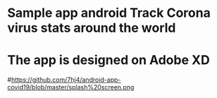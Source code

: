 # Sample app android Track Corona virus stats around the world
# The app is designed on Adobe XD 

#https://github.com/7hj4/android-app-covid19/blob/master/splash%20screen.png
